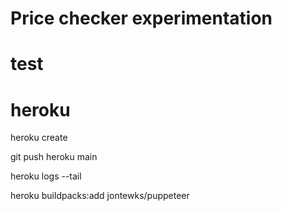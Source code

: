 # Price checker experimentation

# test

# heroku

heroku create

git push heroku main

heroku logs --tail

heroku buildpacks:add jontewks/puppeteer
